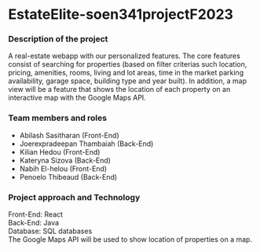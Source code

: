 # EstateElite-soen341projectF2023

<h3>Description of the project</h3>
A real-estate webapp with our personalized features. The core features consist of searching for properties (based on filter criterias such location, pricing, amenities, rooms, living and lot areas, time in the market parking availability, garage space, building type and year built). In addition, a map view will be a feature that shows the location of each property on an interactive map with the Google Maps API.  

<h3>Team members and roles</h3>
  <ul>
  <li>Abilash Sasitharan (Front-End)</li>
  <li>Joerexpradeepan Thambaiah (Back-End)</li>
  <li>Kilian Hedou (Front-End)</li>
  <li>Kateryna Sizova (Back-End)</li>
  <li>Nabih El-helou (Front-End)</li>
  <li>Penoelo Thibeaud (Back-End)</li>
</ul>
<h3>Project approach and Technology</h3>
Front-End: React<br>
Back-End: Java<br>
Database: SQL databases<br>
The Google Maps API will be used to show location of properties on a map.                   
                  
                        
